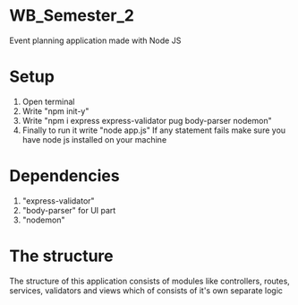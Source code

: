 # WB_Semester_2
Event planning application made with Node JS

# Setup 
1. Open terminal
2. Write "npm init-y"
3. Write "npm i express express-validator pug body-parser nodemon"
4. Finally to run it write "node app.js"
If any statement fails make sure you have node js installed on your machine

# Dependencies
1. "express-validator"
2. "body-parser" for UI part
3. "nodemon"

# The structure
The structure of this application consists of modules like controllers, routes, services, validators and views which of consists of it's own separate logic

